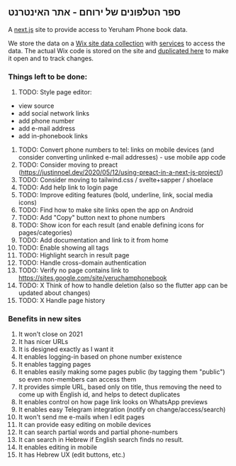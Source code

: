 ## ספר הטלפונים של ירוחם - אתר האינטרנט 

A [next.js](https://nextjs.org/) site to provide access to Yeruham Phone book data.

We store the data on a [Wix site data collection](https://www.wix.com/corvid/feature/database)
with [services](./wix-site-code) to access the data.
The actual Wix code is stored on the site and [duplicated here](./wix-site-code) to make it open and to track changes.

### Things left to be done:
1. TODO: Style page editor:
  * view source
  * add social network links 
  * add phone number
  * add e-mail address
  * add in-phonebook links
1. TODO: Convert phone numbers to tel: links on mobile devices (and consider converting unlinked e-mail addresses) - use mobile app code
1. TODO: Consider moving to preact (https://justinnoel.dev/2020/05/12/using-preact-in-a-next-js-project/)
1. TODO: Consider moving to tailwind.css / svelte+sapper / shoelace
1. TODO: Add help link to login page
1. TODO: Improve editing features (bold, underline, link, social media icons)
1. TODO: Find how to make site links open the app on Android
1. TODO: Add "Copy" button next to phone numbers
1. TODO: Show icon for each result (and enable defining icons for pages/categories)
1. TODO: Add documentation and link to it from home
1. TODO: Enable showing all tags
1. TODO: Highlight search in result page
1. TODO: Handle cross-domain authentication
1. TODO: Verify no page contains link to https://sites.google.com/site/yeruchamphonebook
1. TODO: X Think of how to handle deletion (also so the flutter app can be updated about changes)
1. TODO: X Handle page history


### Benefits in new sites
1. It won't close on 2021
1. It has nicer URLs
1. It is designed exactly as I want it
1. It enables logging-in based on phone number existence
1. It enables tagging pages
1. It enables easily making some pages public (by tagging them "public") so even non-members can access them
1. It provides simple URL, based only on title, thus removing the need to come up with English id, and helps to detect duplicates
1. It enables control on how page link looks on WhatsApp previews
1. It enables easy Telegram integration (notify on change/access/search)
1. It won't send me e-mails when I edit pages
1. It can provide easy editing on mobile devices
1. It can search partial words and partial phone-numbers
1. It can search in Hebrew if English search finds no result.
1. It enables editing in mobile
1. It has Hebrew UX (edit buttons, etc.)
